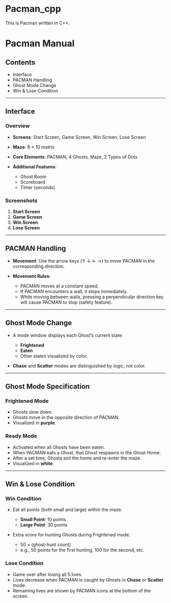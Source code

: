# Pacman_cpp
This is Pacman written in C++.

# Pacman Manual

## Contents

* Interface
* PACMAN Handling
* Ghost Mode Change
* Win & Lose Condition

---

## Interface

### Overview

* **Screens**: Start Screen, Game Screen, Win Screen, Lose Screen
* **Maze**: 8 × 10 matrix
* **Core Elements**: PACMAN, 4 Ghosts, Maze, 2 Types of Dots
* **Additional Features**:

  * Ghost Room
  * Scoreboard
  * Timer (seconds)

### Screenshots

1. **Start Screen**
2. **Game Screen**
3. **Win Screen**
4. **Lose Screen**

---

## PACMAN Handling

* **Movement**: Use the arrow keys (↑ ↓ ← →) to move PACMAN in the corresponding direction.
* **Movement Rules**:

  * PACMAN moves at a constant speed.
  * If PACMAN encounters a wall, it stops immediately.
  * While moving between walls, pressing a perpendicular direction key will cause PACMAN to stop (safety feature).

---

## Ghost Mode Change

* A mode window displays each Ghost’s current state:

  * **Frightened**
  * **Eaten**
  * Other states visualized by color.
* **Chase** and **Scatter** modes are distinguished by logic, not color.

---

## Ghost Mode Specification

### Frightened Mode

* Ghosts slow down.
* Ghosts move in the opposite direction of PACMAN.
* Visualized in **purple**.

### Ready Mode

* Activated when all Ghosts have been eaten.
* When PACMAN eats a Ghost, that Ghost respawns in the Ghost Home.
* After a set time, Ghosts exit the home and re-enter the maze.
* Visualized in **white**.

---

## Win & Lose Condition

### Win Condition

* Eat all points (both small and large) within the maze.

  * **Small Point**: 10 points
  * **Large Point**: 30 points
* Extra score for hunting Ghosts during Frightened mode:

  * 50 × (ghost-hunt count)
  * e.g., 50 points for the first hunting, 100 for the second, etc.

### Lose Condition

* Game over after losing all 5 lives.
* Lives decrease when PACMAN is caught by Ghosts in **Chase** or **Scatter** mode.
* Remaining lives are shown by PACMAN icons at the bottom of the screen.


